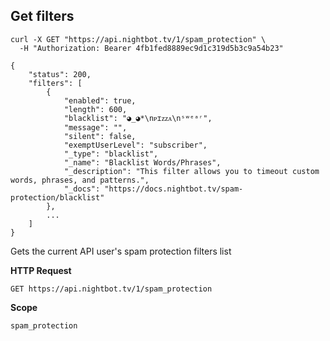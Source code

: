 ## Get filters

```cURL
curl -X GET "https://api.nightbot.tv/1/spam_protection" \
  -H "Authorization: Bearer 4fb1fed8889ec9d1c319d5b3c9a54b23"

{
    "status": 200,
    "filters": [
        {
            "enabled": true,
            "length": 600,
            "blacklist": "◕_◕*\nᴘɪᴢᴢᴀ\nˢʷᵉᵃʳ",
            "message": "",
            "silent": false,
            "exemptUserLevel": "subscriber",
            "_type": "blacklist",
            "_name": "Blacklist Words/Phrases",
            "_description": "This filter allows you to timeout custom words, phrases, and patterns.",
            "_docs": "https://docs.nightbot.tv/spam-protection/blacklist"
        },
        ...
    ]
}
```

Gets the current API user's spam protection filters list

**HTTP Request**

`GET https://api.nightbot.tv/1/spam_protection`

**Scope**

`spam_protection`